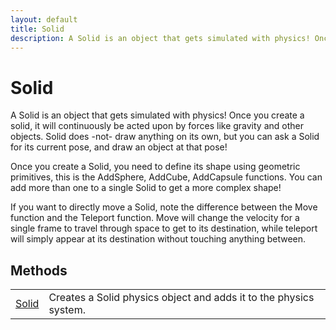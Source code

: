 ```yaml
---
layout: default
title: Solid
description: A Solid is an object that gets simulated with physics! Once you create a solid, it will continuously be acted upon by forces like gravity and other objects. Solid does -not- draw anything on its own, but you can ask a Solid for its current pose, and draw an object at that pose!  Once you create a Solid, you need to define its shape using geometric primitives, this is the AddSphere, AddCube, AddCapsule functions. You can add more than one to a single Solid to get a more complex shape!  If you want to directly move a Solid, note the difference between the Move function and the Teleport function. Move will change the velocity for a single frame to travel through space to get to its destination, while teleport will simply appear at its destination without touching anything between.
---
```

# Solid

A Solid is an object that gets simulated with physics! Once you
create a solid, it will continuously be acted upon by forces like gravity
and other objects. Solid does -not- draw anything on its own, but you can
ask a Solid for its current pose, and draw an object at that pose!

Once you create a Solid, you need to define its shape using geometric
primitives, this is the AddSphere, AddCube, AddCapsule functions. You can
add more than one to a single Solid to get a more complex shape!

If you want to directly move a Solid, note the difference between the Move
function and the Teleport function. Move will change the velocity for a
single frame to travel through space to get to its destination, while teleport
will simply appear at its destination without touching anything between.



## Methods

|  |  |
|--|--|
|[Solid]({{site.url}}/Pages/Reference/Solid/Solid.html)|Creates a Solid physics object and adds it to the physics system.|


